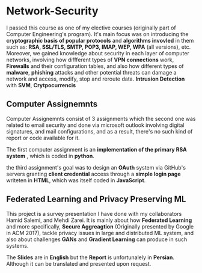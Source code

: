 # Network-Security

I passed this course as one of my elective courses (originally part of Computer Engineering's program). It's main focus was on introducing the **cryptographic basis of popular protocols** and **algorithms invovled** in them such as: **RSA, SSL/TLS, SMTP, POP3, IMAP, WEP, WPA** (all versions), etc. Moreover, we gained knowledge about security in each layer of computer networks, involving how diffferent types of **VPN connections** work, **Firewalls** and their configuration tables, and also how different types of **malware**, **phishing** attacks and other potential threats can damage a network and access, modify, stop and reroute data. **Intrusion Detection** with **SVM**, **Crytpocurrencis** 

## Computer Assignemnts
Computer Assignemnts consist of 3 assignments which the second one was related to email security and done via microsoft outlook involving digital signatures, and mail configurations, and as a result, there's no such kind of report or code available for it.

The first computer assignment is an **implementation of the primary RSA system** , which is coded in **python**. 

the third assignment's goal was to design an **OAuth** system via GitHub's servers granting **client credential** access through a **simple login page** writeten in **HTML**, which was itself coded in **JavaScript**. 


## Federated Learning and Privacy Preserving ML

This project is a survey presentation I have done with my collaborators Hamid Salemi, and Mehdi Zarei. It is mainly about how **Federated Learning** and more specifically, **Secure Aggreagtion** (Originally presented by Google in ACM 2017), tackle privacy issues in large and distributed ML system, and also about challenges **GANs** and **Gradient Learning** can produce in such systems. 

The **Slides** are in **English** but the **Report** is unfortunalely in **Persian**. Although it can be translated and presented upon request. 

